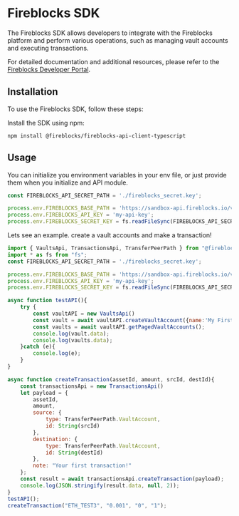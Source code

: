 # Fireblocks SDK

The Fireblocks SDK allows developers to integrate with the Fireblocks platform and perform various operations, such as managing vault accounts and executing transactions.

For detailed documentation and additional resources, please refer to the [Fireblocks Developer Portal](https://developers.fireblocks.com/).

## Installation

To use the Fireblocks SDK, follow these steps:

Install the SDK using npm:

```shell
npm install @fireblocks/fireblocks-api-client-typescript
```

## Usage
You can initialize you environment variables in your env file, or just provide them when you initialize and API module.    
```javascript
const FIREBLOCKS_API_SECRET_PATH = './fireblocks_secret.key';

process.env.FIREBLOCKS_BASE_PATH = 'https://sandbox-api.fireblocks.io/v1';
process.env.FIREBLOCKS_API_KEY = 'my-api-key';
process.env.FIREBLOCKS_SECRET_KEY = fs.readFileSync(FIREBLOCKS_API_SECRET_PATH, "utf8").replace(/\\n/gm, "\n");
```

Lets see an example. create a vault accounts and make a transaction! 
```javascript
import { VaultsApi, TransactionsApi, TransferPeerPath } from "@fireblocks/fireblocks-api-client-typescript";
import * as fs from "fs";
const FIREBLOCKS_API_SECRET_PATH = './fireblocks_secret.key';

process.env.FIREBLOCKS_BASE_PATH = 'https://sandbox-api.fireblocks.io/v1';
process.env.FIREBLOCKS_API_KEY = 'my-api-key';
process.env.FIREBLOCKS_SECRET_KEY = fs.readFileSync(FIREBLOCKS_API_SECRET_PATH, "utf8").replace(/\\n/gm, "\n");

async function testAPI(){
    try {
        const vaultAPI = new VaultsApi()
        const vault = await vaultAPI.createVaultAccount({name:'My First Vault Account', hiddenOnUI: false,autoFuel: false});
        const vaults = await vaultAPI.getPagedVaultAccounts();
        console.log(vault.data);
        console.log(vaults.data);
    }catch (e){
        console.log(e);
    }
}

async function createTransaction(assetId, amount, srcId, destId){
    const transactionsApi = new TransactionsApi()
    let payload = {
        assetId,
        amount,
        source: {
            type: TransferPeerPath.VaultAccount,
            id: String(srcId)
        },
        destination: {
            type: TransferPeerPath.VaultAccount,
            id: String(destId)
        },
        note: "Your first transaction!"
    };
    const result = await transactionsApi.createTransaction(payload);
    console.log(JSON.stringify(result.data, null, 2));
}
testAPI();
createTransaction("ETH_TEST3", "0.001", "0", "1");
```
